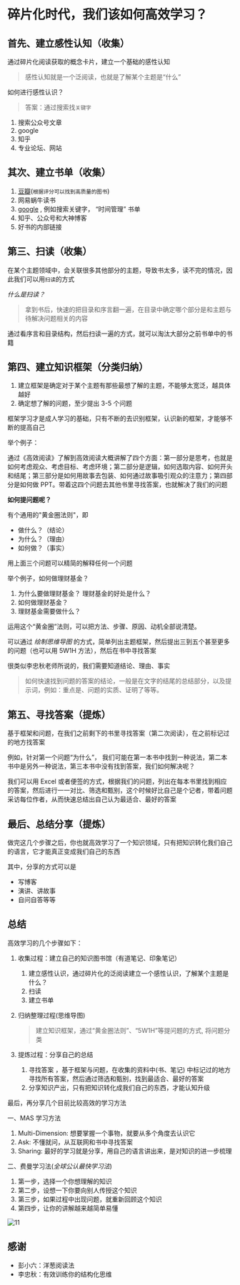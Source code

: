 # 碎片化时代，我们该如何高效学习？

## 首先、建立感性认知（收集）

通过碎片化阅读获取的概念卡片，建立一个基础的感性认知

> 感性认知就是一个泛阅读，也就是了解某个主题是“什么”

如何进行感性认识？

> 答案：通过搜索找`关键字`

1. 搜索公众号文章
2. google
3. 知乎
4. 专业论坛、网站

## 其次、建立书单（收集）

1. [豆瓣](https://book.douban.com/)(`根据评分可以找到高质量的图书`)
2. 网易蜗牛读书
3. [google](https://www.google.com/) , 例如搜索关键字， “时间管理” 书单
4. 知乎、公众号和大神博客
5. 好书的内部链接

## 第三、扫读（收集）

在某个主题领域中，会关联很多其他部分的主题，导致书太多，读不完的情况，因此我们可以用`扫读`的方式

_什么是扫读？_

> 拿到书后，快速的把目录和序言翻一遍，在目录中确定哪个部分是和主题与待解决问题相关的内容

通过看序言和目录结构，然后扫读一遍的方式，就可以淘汰大部分之前书单中的书籍

## 第四、建立知识框架（分类归纳）

1. 建立框架是确定对于某个主题有那些最想了解的主题，不能够太宽泛，越具体越好
2. 确定想了解的问题，至少提出 3-5 个问题

框架学习才是成人学习的基础，只有不断的去识别框架，认识新的框架，才能够不断的提高自己

举个例子：

通过《高效阅读》了解到高效阅读大概讲解了四个方面：第一部分是思考，也就是如何考虑观众、考虑目标、考虑环境；第二部分是逻辑，如何选取内容、如何开头和结尾；第三部分是如何用故事去包装、如何通过故事吸引观众的注意力；第四部分是如何做 PPT。带着这四个问题去其他书里寻找答案，也就解决了我们的问题

**如何提问题呢？**

有个通用的"黄金圈法则"，即

- 做什么？（结论）
- 为什么？（理由）
- 如何做？（事实）

用上面三个问题可以精简的解释任何一个问题

举个例子，如何做理财基金？

1. 为什么要做理财基金？ 理财基金的好处是什么？
2. 如何做理财基金？
3. 理财基金需要做什么？

运用这个“黄金圈”法则，可以把方法、步骤、原因、动机全部说清楚。

可以通过 _绘制思维导图_ 的方式，简单列出主题框架，然后提出三到五个甚至更多的问题（也可以用 5W1H 方法），然后在书中寻找答案

很类似李忠秋老师所说的，我们需要知道结论、理由、事实

> 如何快速找到问题的答案的结论，一般是在文字的结尾的总结部分，以及提示词，例如：重点是、问题的实质、证明了等等。

## 第五、寻找答案（提炼）

基于框架和问题，在我们之前剩下的书里寻找答案（第二次阅读），在之前标记过的地方找答案

例如，针对第一个问题“为什么”， 我们可能在第一本书中找到一种说法，第二本书中是另外一种说法，第三本书中没有找到答案，我们如何解决呢？

我们可以用 Excel 或者便签的方式，根据我们的问题，列出在每本书里找到相应的答案，然后进行一一对比、筛选和甄别，这个时候好比自己是个记者，带着问题采访每位作者，从而快速总结出自己认为最适合、最好的答案

## 最后、总结分享（提炼）

做完这几个步骤之后，你也就高效学习了一个知识领域，只有把知识转化我们自己的语言，它才能真正变成我们自己的东西

其中，分享的方式可以是

- 写博客
- 演讲、讲故事
- 自问自答等等

## 总结

高效学习的几个步骤如下：

1. 收集过程：建立自己的知识图书馆（有道笔记、印象笔记）
   1. 建立感性认识，通过碎片化的泛阅读建立一个感性认识，了解某个主题是什么？
   2. 扫读
   3. 建立书单
2. 归纳整理过程(思维导图)

   > 建立知识框架，通过“黄金圈法则”、“5W1H”等提问题的方式, 将问题分类

3. 提炼过程：分享自己的总结
   1. 寻找答案 ，基于框架与问题，在收集的资料中(书、笔记) 中标记过的地方寻找所有答案，然后通过筛选和甄别，找到最适合、最好的答案
   2. 分享知识产出，只有把知识转化成我们自己的东西，才能认知升级

最后，再分享几个目前比较高效的学习方法

一、MAS 学习方法

1. Multi-Dimension: 想要掌握一个事物，就要从多个角度去认识它
2. Ask: 不懂就问，从互联网和书中寻找答案
3. Sharing: 最好的学习就是分享，用自己的语言讲出来，是对知识的进一步梳理

二、费曼学习法(_全球公认最快学习法_)

1. 第一步，选择一个你想理解的知识
2. 第二步，设想一下你要向别人传授这个知识
3. 第三步，如果过程中出现问题，就重新回顾这个知识
4. 第四步，让你的讲解越来越简单易懂

![11](https://ws4.sinaimg.cn/large/006tNc79gy1g4r56o23m9j30hs099dmv.jpg)

## 感谢

- 彭小六：洋葱阅读法
- 李忠秋：有效训练你的结构化思维
